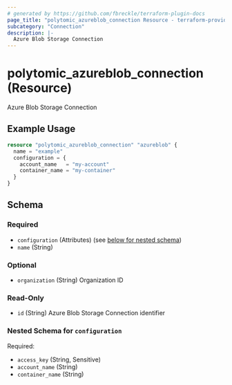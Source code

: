 ```yaml
---
# generated by https://github.com/fbreckle/terraform-plugin-docs
page_title: "polytomic_azureblob_connection Resource - terraform-provider-polytomic"
subcategory: "Connection"
description: |-
  Azure Blob Storage Connection
---
```


# polytomic_azureblob_connection (Resource)

Azure Blob Storage Connection

## Example Usage

```terraform
resource "polytomic_azureblob_connection" "azureblob" {
  name = "example"
  configuration = {
    account_name   = "my-account"
    container_name = "my-container"
  }
}
```

<!-- schema generated by tfplugindocs -->
## Schema

### Required

- `configuration` (Attributes) (see [below for nested schema](#nestedatt--configuration))
- `name` (String)

### Optional

- `organization` (String) Organization ID

### Read-Only

- `id` (String) Azure Blob Storage Connection identifier

<a id="nestedatt--configuration"></a>
### Nested Schema for `configuration`

Required:

- `access_key` (String, Sensitive)
- `account_name` (String)
- `container_name` (String)


